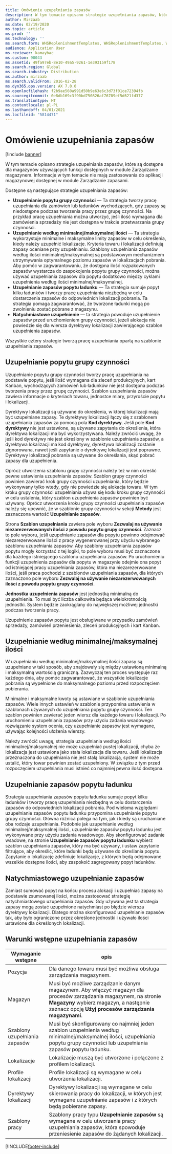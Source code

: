 ```yaml
---
title: Omówienie uzupełniania zapasów
description: W tym temacie opisano strategie uzupełniania zapasów, które są dostępne dla magazynów używających funkcji dostępnych w module Zarządzanie magazynem.
author: Mirzaab
ms.date: 02/19/2020
ms.topic: article
ms.prod: ''
ms.technology: ''
ms.search.form: WHSReplenishmentTemplates, WHSReplenishmentTemplates, WHSInventFixedLocation, WHSRequestType
audience: Application User
ms.reviewer: kamaybac
ms.custom: 90043
ms.assetid: 49fa97eb-8e10-49a5-9261-1e393159f178
ms.search.region: Global
ms.search.industry: Distribution
ms.author: mirzaab
ms.search.validFrom: 2016-02-28
ms.dyn365.ops.version: AX 7.0.0
ms.openlocfilehash: f2b9ae560a991d50b9e63e6c3d73f01ce72394fb
ms.sourcegitcommit: 0e8db169c3f90bd750826af76709ef5d621fd377
ms.translationtype: HT
ms.contentlocale: pl-PL
ms.lasthandoff: 04/01/2021
ms.locfileid: "5814471"
---
```

# <a name="replenishment-overview"></a>Omówienie uzupełniania zapasów

[!include [banner](../includes/banner.md)]

W tym temacie opisano strategie uzupełniania zapasów, które są dostępne dla magazynów używających funkcji dostępnych w module Zarządzanie magazynem. Informacje w tym temacie nie mają zastosowania do aplikacji magazynowej dostępnej w module Zarządzanie zapasami.

Dostępne są następujące strategie uzupełniania zapasów:

- **Uzupełnianie popytu grupy czynności** — Ta strategia tworzy pracę uzupełniania dla zamówień lub ładunków wychodzących, gdy zapasy są niedostępne podczas tworzenia pracy przez grupę czynności. Na przykład pracę uzupełniania można utworzyć, jeśli ilość wymagana dla zamówienia sprzedaży nie jest dostępna w trakcie przetwarzania grupy czynności.
- **Uzupełnianie według minimalnej/maksymalnej ilości** — Ta strategia wykorzystuje minimalne i maksymalne limity zapasów w celu określenia, kiedy należy uzupełnić lokalizacje. Kryteria towaru i lokalizacji definiują zapasy oceniane przy uzupełnianiu. Szablony uzupełniania zapasów według ilości minimalnej/maksymalnej są podstawowym mechanizmem utrzymywania optymalnego poziomu zapasów w lokalizacjach pobrania. Aby pomóc w zagwarantowaniu, że dostępna ilość rozpakowanych zapasów wystarcza do zaspokojenia popytu grupy czynności, można używać uzupełniania zapasów dla popytu dodatkowo między cyklami uzupełnienia według ilości minimalnej/maksymalnej.
- **Uzupełnianie zapasów popytu ładunku** — Ta strategia sumuje popyt kilku ładunków i tworzy pracę uzupełniania niezbędną w celu dostarczenia zapasów do odpowiednich lokalizacji pobrania. Ta strategia pomaga zagwarantować, że tworzone ładunki mogą po zwolnieniu zostać pobrane z magazynu.
- **Natychmiastowe uzupełnienie** — ta strategia powoduje uzupełnienie zapasów przed uruchomieniem grupy czynności, jeżeli alokacja nie powiedzie się dla wiersza dyrektywy lokalizacji zawierającego szablon uzupełnienia zapasów. 

Wszystkie cztery strategie tworzą pracę uzupełniania opartą na szablonie uzupełniania zapasów.

## <a name="wave-demand-replenishment"></a>Uzupełnianie popytu grupy czynności
Uzupełnianie popytu grupy czynności tworzy pracę uzupełniania na podstawie popytu, jeśli ilość wymagana dla zleceń produkcyjnych, kart Kanban, wychodzących zamówień lub ładunków nie jest dostępna podczas tworzenia pracy przez grupę czynności. Szablon uzupełniania zapasów zawiera informacje o kryteriach towaru, jednostce miary, przyroście popytu i lokalizacji. 

Dyrektywy lokalizacji są używane do określenia, w której lokalizacji mają być uzupełniane zapasy. Te dyrektywy lokalizacji łączy się z szablonem uzupełniania zapasów za pomocą pola **Kod dyrektywy**. Jeśli pole **Kod dyrektywy** nie jest ustawione, są używane zapytania do określenia, która dyrektywa lokalizacji ma być wykorzystywana. Należy zwrócić uwagę, że jeśli kod dyrektywy nie jest określony w szablonie uzupełniania zapasów, a dyrektywa lokalizacji ma kod dyrektywy, dyrektywa lokalizacji zostanie zignorowana, nawet jeśli zapytanie o dyrektywę lokalizacji jest poprawne. Dyrektywy lokalizacji pobrania są używane do określania, skąd pobrać zapasy dla uzupełnienia. 

Oprócz utworzenia szablonu grupy czynności należy też w nim określić pewne ustawienia uzupełniania zapasów. Szablon grupy czynności powinien zawierać krok grupy czynności uzupełniania, który będzie wykonywany tylko wtedy, gdy nie powiedzie się alokacja towaru. W tym kroku grupy czynności uzupełniania używa się kodu kroku grupy czynności w celu ustalenia, który szablon uzupełnienia zapasów powinien być używany. Oprócz utworzenia kroku grupy czynności uzupełniania zapasów należy się upewnić, że w szablonie grupy czynności w sekcji **Metody** jest zaznaczona wartość **Uzupełnianie zapasów**. 

Strona **Szablon uzupełniania** zawiera pole wyboru **Zezwalaj na używanie niezarezerwowanych ilości z powodu popytu grupy czynności**. Zaznacz to pole wyboru, jeśli uzupełnianie zapasów dla popytu powinno odejmować niezarezerwowane ilości z pracy wygenerowanej przy użyciu wybranego szablonu uzupełniania zapasów. Aby szablony uzupełniania zapasów popytu mogły korzystać z tej logiki, to pole wyboru musi być zaznaczone dla każdego istniejącego szablonu uzupełniania zapasów. Po uruchomieniu funkcji uzupełnienia zapasów dla popytu w magazynie odejmie ona popyt od istniejącej pracy uzupełniania zapasów, która ma niezarezerwowane ilości, jeśli praca pochodzi z szablonów uzupełniania zapasów, dla których zaznaczono pole wyboru **Zezwalaj na używanie niezarezerwowanych ilości z powodu popytu grupy czynności**.

**Jednostka uzupełnienia zapasów** jest jednostką minimalną do uzupełnienia. To musi być liczba całkowita będąca wielokrotnością jednostki. System będzie zaokrąglany do największej możliwej jednostki podczas tworzenia pracy.

Uzupełnienie zapasów popytu jest obsługiwane w przypadku zamówień sprzedaży, zamówień przeniesienia, zleceń produkcyjnych i kart Kanban. 

## <a name="minmax-replenishment"></a>Uzupełnianie według minimalnej/maksymalnej ilości
W uzupełnianiu według minimalnej/maksymalnej ilości zapasy są uzupełniane w taki sposób, aby znajdowały się między ustawioną minimalną i maksymalną wartością graniczną. Zazwyczaj ten proces występuje raz każdego dnia, aby pomóc zagwarantować, że wszystkie lokalizacje pobrania są wypełnione do maksymalnego poziomu przed rozpoczęciem pobierania. 

Minimalne i maksymalne kwoty są ustawiane w szablonie uzupełniania zapasów. Wiele innych ustawień w szablonie przypomina ustawienia w szablonach używanych do uzupełniania popytu grupy czynności. Ten szablon powinien zawierać jeden wiersz dla każdego towaru i lokalizacji. Po uruchomieniu uzupełniania zapasów przy użyciu zadania wsadowego rozwiązanie system ocenia, czy uzupełnianie zapasów jest wymagane, używając kolejności ułożenia wierszy. 

Należy zwrócić uwagę, strategia uzupełniania według ilości minimalnej/maksymalnej nie może uzupełniać pustej lokalizacji, chyba że lokalizacja jest ustawiona jako stała lokalizacja dla towaru. Jeśli lokalizacja przeznaczona do uzupełniania nie jest stałą lokalizacją, system nie może ustalić, który towar powinien zostać uzupełniony. W związku z tym przed rozpoczęciem uzupełniania musi istnieć co najmniej pewna ilość dostępna.

## <a name="load-demand-replenishment"></a>Uzupełnianie zapasów popytu ładunku
Strategia uzupełniania zapasów popytu ładunku sumuje popyt kilku ładunków i tworzy pracę uzupełniania niezbędną w celu dostarczenia zapasów do odpowiednich lokalizacji pobrania. Pod wieloma względami uzupełnianie zapasów popytu ładunku przypomina uzupełnianie popytu grupy czynności. Główna różnica polega na tym, jak i kiedy są uruchamiane oba rodzaje uzupełniania. Podobnie jak uzupełnianie według minimalnej/maksymalnej ilości, uzupełnianie zapasów popytu ładunku jest wykonywane przy użyciu zadania wsadowego. Aby skonfigurować zadanie wsadowe, na stronie **Uzupełnianie zapasów popytu ładunku** wybierz szablon uzupełniania zapasów, który ma być używany, i ustaw zapytanie filtrujące, aby określić, które ładunki będą używane do określania popytu. Zapytanie o lokalizację zdefiniuje lokalizacje, z których będą odejmowane wszelkie dostępne ilości, aby zaspokoić zagregowany popyt ładunków.

## <a name="immediate-replenishment"></a>Natychmiastowego uzupełnianie zapasów
Zamiast sumować popyt na końcu procesu alokacji i uzupełniać zapasy na podstawie zsumowanej ilości, można zastosować strategię natychmiastowego uzupełniania zapasów. Gdy używana jest ta strategia zapasy mogą zostać uzupełnione natychmiast po błędzie wiersza dyrektywy lokalizacji. Dlatego można skonfigurować uzupełnianie zapasów tak, aby było ograniczone przez określone jednostki i używało ilości ustawione dla określonych lokalizacji.

## <a name="replenishment-prerequisites"></a>Warunki wstępne uzupełniania zapasów

|      Wymaganie wstępne       |                                                                                                                                opis                                                                                                                                 |
|-------------------------|----------------------------------------------------------------------------------------------------------------------------------------------------------------------------------------------------------------------------------------------------------------------------|
|          Pozycja           |                                                                                                        Dla danego towaru musi być możliwa obsługa zarządzania magazynem.                                                                                                        |
|        Magazyn        | Musi być możliwe zarządzanie danym magazynem. Aby włączyć magazyn dla procesów zarządzania magazynem, na stronie <strong>Magazyny</strong> wybierz magazyn, a następnie zaznacz opcję <strong>Użyj procesów zarządzania magazynami</strong>. |
| Szablony uzupełniania zapasów |                                                                   Musi być skonfigurowany co najmniej jeden szablon uzupełnienia według minimalnej/maksymalnej ilości, uzupełniania popytu grupy czynności lub uzupełniania zapasów popytu ładunku.                                                                   |
|        Lokalizacje        |                                                                                                       Lokalizacje muszą być utworzone i połączone z profilem lokalizacji.                                                                                                       |
|    Profile lokalizacji    |                                                                                                        Profile lokalizacji są wymagane w celu utworzenia lokalizacji.                                                                                                        |
|   Dyrektywy lokalizacji   |                                                       Dyrektywy lokalizacji są wymagane w celu skierowania pracy do lokalizacji, w których jest wymagane uzupełnianie zapasów i z których będą pobierane zapasy.                                                        |
|     Szablony pracy      |                                                   Szablony pracy typu <strong>Uzupełnianie zapasów</strong> są wymagane w celu utworzenia pracy uzupełniania zapasów, która spowoduje przeniesienie zapasów do żądanych lokalizacji.                                                    |



[!INCLUDE[footer-include](../../includes/footer-banner.md)]